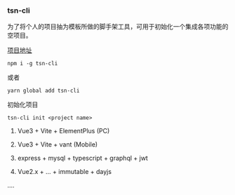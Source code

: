 <!--
 * @Author: ShawnPhang
 * @LastEditors: ShawnPhang
 * @Description: 
 * @Date: 2021-07-22 16:44:55
 * @LastEditTime: 2021-07-27 10:03:21
 * @site: book.palxp.com / blog.palxp.com
-->

### tsn-cli

为了将个人的项目抽为模板所做的脚手架工具，可用于初始化一个集成各项功能的空项目。

[项目地址](https://github.com/palxiao/tsn-cli)

```
npm i -g tsn-cli
```
或者
```
yarn global add tsn-cli
```
初始化项目
```
tsn-cli init <project name>
```

1. Vue3 + Vite + ElementPlus (PC)

2. Vue3 + Vite + vant (Mobile)

3. express + mysql + typescript + graphql + jwt

4. Vue2.x + ... + immutable + dayjs

....
